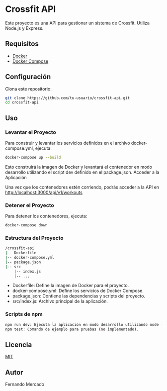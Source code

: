 # Crossfit API

Este proyecto es una API para gestionar un sistema de Crossfit. Utiliza Node.js y Express.

## Requisitos

- [Docker](https://www.docker.com/)
- [Docker Compose](https://docs.docker.com/compose/)

## Configuración

Clona este repositorio:

```sh
git clone https://github.com/tu-usuario/crossfit-api.git
cd crossfit-api
```

## Uso
### Levantar el Proyecto

Para construir y levantar los servicios definidos en el archivo docker-compose.yml, ejecuta:


```sh
docker-compose up --build
```

Esto construirá la imagen de Docker y levantará el contenedor en modo desarrollo utilizando el script dev definido en el package.json.
Acceder a la Aplicación

Una vez que los contenedores estén corriendo, podrás acceder a la API en 
[http://localhost:3000/api/v1/workouts](http://localhost:3000/api/v1/workouts)

### Detener el Proyecto

Para detener los contenedores, ejecuta:

```sh
docker-compose down
```

### Estructura del Proyecto
```sh
/crossfit-api
|-- Dockerfile
|-- docker-compose.yml
|-- package.json
|-- src
    |-- index.js
    |-- ...
```

* Dockerfile: Define la imagen de Docker para el proyecto.
* docker-compose.yml: Define los servicios de Docker Compose.
* package.json: Contiene las dependencias y scripts del proyecto.
* src/index.js: Archivo principal de la aplicación.

### Scripts de npm
```sh
npm run dev: Ejecuta la aplicación en modo desarrollo utilizando node --watch.
npm test: Comando de ejemplo para pruebas (no implementado).
```

## Licencia
[MIT](https://choosealicense.com/licenses/mit/)

## Autor
Fernando Mercado